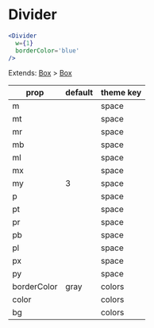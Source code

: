# Divider

```.jsx
<Divider
  w={1}
  borderColor='blue'
/>

```



Extends: [Box](/components/Box) > [Box](/components/Box)

prop | default | theme key
---|---|---
m |  | space
mt |  | space
mr |  | space
mb |  | space
ml |  | space
mx |  | space
my | 3 | space
p |  | space
pt |  | space
pr |  | space
pb |  | space
pl |  | space
px |  | space
py |  | space
borderColor | gray | colors
color |  | colors
bg |  | colors